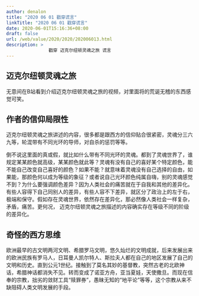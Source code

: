 ```yaml
---
author: denalon
title: "2020 06 01 戳穿谎言"
linkTitle: "2020 06 01 戳穿谎言"
date: 2020-06-01T15:16:36+08:00
draft: false
url: /web/value/2020/2020/202006013.html
description: > 
                戳穿 迈克尔纽顿灵魂之旅 谎言
---
```


## 迈克尔纽顿灵魂之旅

无意间在B站看到介绍迈克尔纽顿灵魂之旅的视频，对里面将的荒诞无稽的东西感觉可笑。

## 作者的信仰局限性

 迈克尔纽顿灵魂之旅讲述的内容，很多都是跟西方的信仰贴合很紧密，灵魂分三六九等，轮混带有不同光环的导师，对自杀的惩罚等等。
 
 倒不说这里面的真或假，就比如什么带有不同光环的灵魂。都到了灵魂世界了，谁规定某某颜色就高级，某某颜色就此等？灵魂有没有自己的喜好某个特定颜色，能不能自己改变自己喜好的颜色？如果不能？就意味着灵魂没有自己选择的自由，如果能，那颜色何以成为等级的象征？或者说自己光环颜色纯属自嗨，别的灵魂感觉不到？为什么要强调颜色差异？因为人类社会的痛苦就在于自我和其他的差异化。有些人容得下自己同别人的差异，有些人容不下差异，就区分了政治上的左于右，极端和保守。假如存在灵魂世界，依然存在差异化，那必然像人类社会一样复杂，矛盾，痛苦。更何况， 迈克尔纽顿灵魂之旅描述的内容确实存在等级不同的阶级的差异化。

 ## 奇怪的西方思维

欧洲最早的古文明两河文明、希腊罗马文明，悠久灿烂的文明成就，后来发展出来的欧洲民族有罗马人，日耳曼人凯尔特人、斯拉夫人都在自己的地区发展了自己的文明和历史。直到公元1世纪。接触到了莫名其妙的基督教，突然古老的北欧神话，希腊神话都消失不见。转而变成了诺亚方舟，亚当夏娃，天使撒旦。而现在信奉的宗教，拙劣的敛财工具“赎罪券”，愚昧无知的“地平论”等等，这个宗教从来不缺阻碍人类文明发展的手段。